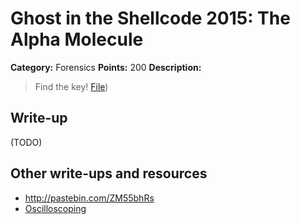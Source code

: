 # Ghost in the Shellcode 2015: The Alpha Molecule

**Category:** Forensics
**Points:** 200
**Description:**

> Find the key! [File](https://2015.ghostintheshellcode.com/alpha_molecule-d2c7516d19609eaccbffc57b2ff0a9ae93d06b53b8140529ee2edb8a60e08520))

## Write-up

(TODO)

## Other write-ups and resources

* <http://pastebin.com/ZM55bhRs>
* [Oscilloscoping](https://www.youtube.com/watch?v=XM8kYRS-cNk)
